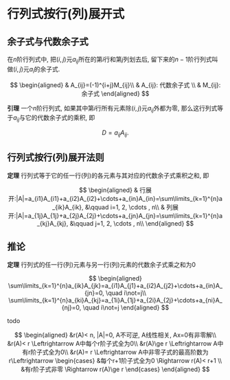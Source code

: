 # 行列式按行(列)展开式

## 余子式与代数余子式

在$n$阶行列式中,
把$(i,j)$元$a_{ij}$所在的第$i$行和第$j$列划去后,
留下来的$n-1$阶行列式叫做$(i,j)$元$a_i$的余子式.

$$
\begin{aligned}
	&
	A_{ij}=(-1)^{i+j}M_{ij}\\ &
	A_{ij}: 代数余子式 \\ &
	M_{ij}: 余子式
\end{aligned}
$$

**引理**
一个$n$阶行列式,
如果其中第$i$行所有元素除$(i,j)$元$a_{ij}$外都为零,
那么这行列式等于$a_{ij}$与它的代数余子式的乘积, 即

$$
D=a_{ij}A_{ij}.
$$

## 行列式按行(列)展开法则

**定理**
行列式等于它的任一行(列)的各元素与其对应的代数余子式乘积之和, 即

$$
\begin{aligned}
	& 行展开:|A|=a_{i1}A_{i1}+a_{i2}A_{i2}+\cdots+a_{in}A_{in}=\sum\limits_{k=1}^{n}a_{ik}A_{ik}, &\qquad i=1, 2, \cdots , n\\
	& 列展开:|A|=a_{1j}A_{1j}+a_{2j}A_{2j}+\cdots+a_{jn}A_{jn}=\sum\limits_{k=1}^{n}a_{kj}A_{kj}, &\qquad j=1, 2, \cdots , n\\
\end{aligned}
$$

## 推论

**定理**
行列式的任一行(列)元素与另一行(列)元素的代数余子式乘之和为0

$$
\begin{aligned}
	\sum\limits_{k=1}^{n}a_{ik}A_{jk}=a_{i1}A_{j1}+a_{i2}A_{j2}+\cdots+a_{in}A_{jn}=0, \quad i\not=j\\
	\sum\limits_{k=1}^{n}a_{ki}A_{kj}=a_{1i}A_{1j}+a_{2i}A_{2j}+\cdots+a_{ni}A_{nj}=0, \quad i\not=j
\end{aligned}
$$

todo

$$
\begin{aligned}
	&r(A)< n, |A|=0, A不可逆, A线性相关, Ax=0有非零解\\
	&r(A)< r \Leftrightarrow A中每个r阶子式全为0\\
	&r(A)\ge r \Leftrightarrow A中有r阶子式全为0\\
	&r(A)= r \Leftrightarrow A中非零子式的最高阶数为r\Leftrightarrow
	\begin{cases}
		&每个r+1阶子式全为0 \Rightarrow r(A)< r+1 \\
		&有r阶子式非零 \Rightarrow r(A)\ge r
	\end{cases}
\end{aligned}
$$
